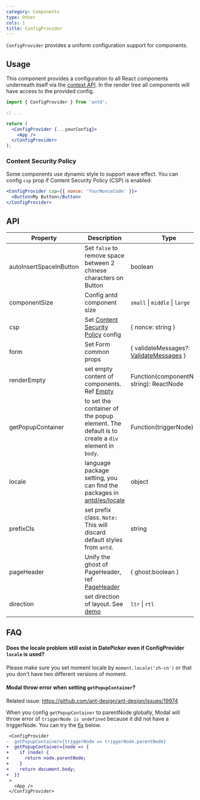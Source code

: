 ```yaml
---
category: Components
type: Other
cols: 1
title: ConfigProvider
---
```


`ConfigProvider` provides a uniform configuration support for components.

## Usage

This component provides a configuration to all React components underneath itself via the [context API](https://facebook.github.io/react/docs/context.html). In the render tree all components will have access to the provided config.

```jsx
import { ConfigProvider } from 'antd';

// ...

return (
  <ConfigProvider {...yourConfig}>
    <App />
  </ConfigProvider>
);
```

### Content Security Policy

Some components use dynamic style to support wave effect. You can config `csp` prop if Content Security Policy (CSP) is enabled:

```jsx
<ConfigProvider csp={{ nonce: 'YourNonceCode' }}>
  <Button>My Button</Button>
</ConfigProvider>
```

## API

| Property | Description | Type | Default | Version |
| --- | --- | --- | --- | --- |
| autoInsertSpaceInButton | Set `false` to remove space between 2 chinese characters on Button | boolean | true |  |
| componentSize | Config antd component size | `small` \| `middle` \| `large` | - |  |
| csp | Set [Content Security Policy](https://developer.mozilla.org/en-US/docs/Web/HTTP/CSP) config | { nonce: string } | - |  |
| form | Set Form common props | { validateMessages?: [ValidateMessages](/components/form/#validateMessages) } | - |  |
| renderEmpty | set empty content of components. Ref [Empty](/components/empty/) | Function(componentName: string): ReactNode | - |  |
| getPopupContainer | to set the container of the popup element. The default is to create a `div` element in `body`. | Function(triggerNode) | `() => document.body` |  |
| locale | language package setting, you can find the packages in [antd/es/locale](http://unpkg.com/antd/es/locale/) | object |  |
| prefixCls | set prefix class. `Note:` This will discard default styles from `antd`. | string | ant |  |
| pageHeader | Unify the ghost of PageHeader, ref [PageHeader](/components/page-header) | { ghost:boolean } | 'true' |  |
| direction | set direction of layout. See [demo](#components-config-provider-demo-direction) | `ltr` \| `rtl` | `ltr` |  |

## FAQ

#### Does the locale problem still exist in DatePicker even if ConfigProvider `locale` is used?

Please make sure you set moment locale by `moment.locale('zh-cn')` or that you don't have two different versions of moment.

#### Modal throw error when setting `getPopupContainer`?

Related issue: https://github.com/ant-design/ant-design/issues/19974

When you config `getPopupContainer` to parentNode globally, Modal will throw error of `triggerNode is undefined` because it did not have a triggerNode. You can try the [fix](https://github.com/afc163/feedback-antd/commit/3e4d1ad1bc1a38460dc3bf3c56517f737fe7d44a) below.

```diff
 <ConfigProvider
-  getPopupContainer={triggerNode => triggerNode.parentNode}
+  getPopupContainer={node => {
+    if (node) {
+      return node.parentNode;
+    }
+    return document.body;
+  }}
 >
   <App />
 </ConfigProvider>
```
